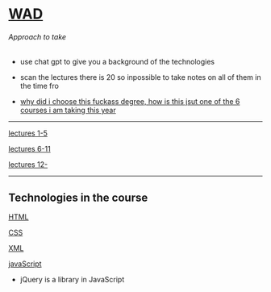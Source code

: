 # [WAD](https://github.com/Hanif-K-Musaheb/Year-2-CompSci-Notes/tree/main)

###### Approach to take
 - use chat gpt to give you a background of the technologies
 - scan the lectures there is 20 so inpossible to take notes on all of them in the time fro

 - [why did i choose this fuckass degree, how is this jsut one of the 6 courses i am taking this year](https://github.com/user-attachments/assets/dc23370c-0d2b-4091-a6a8-4ada49e9302a)
-------------------------------
[lectures 1-5](https://github.com/Hanif-K-Musaheb/Year-2-CompSci-Notes/blob/main/WAD/lectures1-5.md)

[lectures 6-11](https://github.com/Hanif-K-Musaheb/Year-2-CompSci-Notes/blob/main/WAD/6-10.md)

[lectures 12-]()

-------------------------------
## Technologies in the course
[HTML](https://github.com/Hanif-K-Musaheb/Year-2-CompSci-Notes/blob/main/WAD/html.md)

[CSS](https://github.com/Hanif-K-Musaheb/Year-2-CompSci-Notes/blob/main/WAD/css.md)

[XML]()

[javaScript](https://github.com/Hanif-K-Musaheb/Year-2-CompSci-Notes/blob/main/WAD/javaScript.md)
- jQuery is a library in JavaScript
